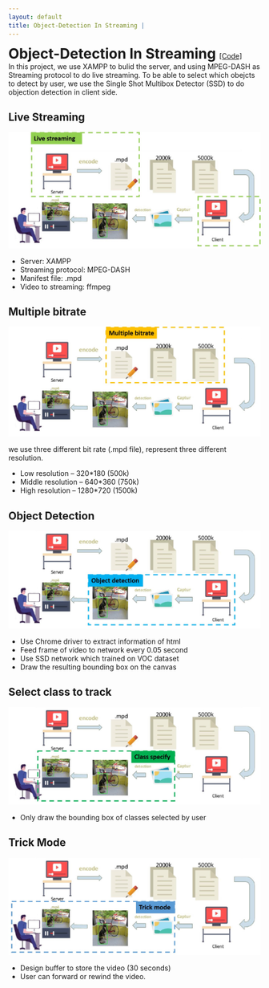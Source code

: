 ```yaml
---
layout: default
title: Object-Detection In Streaming | 
---
```

<div>
	<h1 style="display:inline;">Object-Detection In Streaming </h1> 
	<a href="https://github.com/aa10402tw/Object-Detection-In-Streaming"> [Code] </a> 
</div>
In this project, we use XAMPP to bulid the server, and using MPEG-DASH as Streaming protocol to do live streaming. To be able to select which obejcts to detect by user, we use the Single Shot Multibox Detector (SSD) to do objection detection in client side.

## Live Streaming 
<img src = "./images/Detection-Streaming/Live-Streaming.jpg" class="projectDetailImg">

- Server: XAMPP
- Streaming protocol: MPEG-DASH
- Manifest file: .mpd 
- Video to streaming: ffmpeg


## Multiple bitrate
<img src = "./images/Detection-Streaming/Multiple-Bitrate.jpg"  class="projectDetailImg"> <br/>

we use three different bit rate (.mpd file), represent three different resolution. 
- Low resolution – 320*180 (500k)
- Middle resolution – 640*360 (750k)
- High resolution – 1280*720 (1500k)


## Object Detection
<img src = "./images/Detection-Streaming/Detection.jpg"  class="projectDetailImg"> <br/>

- Use Chrome driver to extract information of html
- Feed frame of video to network every 0.05 second
- Use SSD network which trained on VOC dataset
- Draw the resulting bounding box on the canvas

## Select class to track
<img src = "./images/Detection-Streaming/Class.jpg"  class="projectDetailImg"> <br/>

- Only draw the bounding box of classes selected by user

## Trick Mode
<img src = "./images/Detection-Streaming/Trick-Mode.jpg"  class="projectDetailImg"> <br/>

- Design buffer to store the video (30 seconds)
- User can forward or rewind the video.
